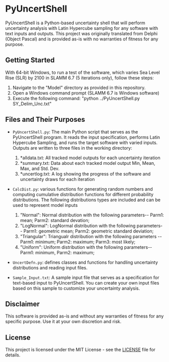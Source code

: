 # PyUncertShell

PyUncertShell is a Python-based uncertainty shell that will perform uncertainty analysis with Latin Hypercube sampling for any software with text inputs and outputs. This project was originally translated from Delphi (Object Pascal) and is provided as-is with no warranties of fitness for any purpose.

## Getting Started

With 64-bit Windows, to run a test of the software, which varies Sea Level Rise (SLR) by 2100 in SLAMM 6.7 (5 iterations only), follow these steps:

1. Navigate to the "Model" directory as provided in this repository.
2. Open a Windows command prompt (SLAMM 6.7 is Windows software)
3. Execute the following command: "python ../PyUncertShell.py SY_Delim_Unc.txt"


## Files and Their Purposes

- `PyUncertShell.py`: The main Python script that serves as the PyUncertShell program. It reads the input specification, performs Latin Hypercube Sampling, and runs the target software with varied inputs.  Outputs are written to three files in the working directory: 

    1. *alldata.txt: All tracked model outputs for each uncertainty iteration
    2. *summary.txt: Data about each tracked model output Min, Mean, Max, and Std. Dev.
    3. *uncertlog.txt:  A log showing the progress of the software and uncertainty draws for each iteration

- `CalcDist.py`: various functions for generating random numbers and computing cumulative distribution functions for different probability distributions.  The following distributions types are included and can be used to represent model inputs 

    1. "Normal": Normal distribution with the following parameters-- Parm1: mean; Parm2: standard devation;  
    2. "LogNormal": LogNormal distribution with the following parameters-- Parm1: geometric mean; Parm2: geometric standard deviation; 
    3. "Triangular": Triangualr distribution with the following parameters -- Parm1: minimum; Parm2: maximum; Parm3: most likely;
    4. "Uniform": Uniform distribution with the following parameters-- Parm1: minimum, Parm2: maximum;

- `UncertDefn.py`: defines classes and functions for handling uncertainty distributions and reading input files.

- `Sample_Input.txt`: A sample input file that serves as a specification for text-based input to PyUncertShell. You can create your own input files based on this sample to customize your uncertainty analysis.

## Disclaimer

This software is provided as-is and without any warranties of fitness for any specific purpose. Use it at your own discretion and risk.

## License

This project is licensed under the MIT License - see the [LICENSE](LICENSE) file for details.




